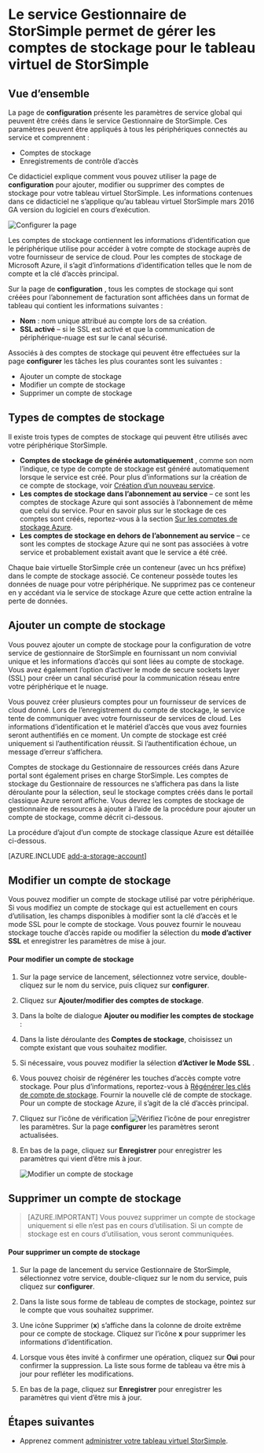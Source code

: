 <properties 
   pageTitle="Gérer votre compte de stockage StorSimple | Microsoft Azure"
   description="Explique comment vous pouvez utiliser la page de configuration du Gestionnaire de StorSimple d’ajouter, de modifier, de supprimer ou de faire pivoter les clés de sécurité d’un compte de stockage associé à la baie virtuelle StorSimple."
   services="storsimple"
   documentationCenter="NA"
   authors="alkohli"
   manager="carmonm"
   editor="" />
<tags 
   ms.service="storsimple"
   ms.devlang="NA"
   ms.topic="article"
   ms.tgt_pltfrm="NA"
   ms.workload="TBD"
   ms.date="09/29/2016"
   ms.author="alkohli" />

# <a name="use-the-storsimple-manager-service-to-manage-storage-accounts-for-storsimple-virtual-array"></a>Le service Gestionnaire de StorSimple permet de gérer les comptes de stockage pour le tableau virtuel de StorSimple

## <a name="overview"></a>Vue d’ensemble

La page de **configuration** présente les paramètres de service global qui peuvent être créés dans le service Gestionnaire de StorSimple. Ces paramètres peuvent être appliqués à tous les périphériques connectés au service et comprennent :

- Comptes de stockage 
- Enregistrements de contrôle d’accès 

Ce didacticiel explique comment vous pouvez utiliser la page de **configuration** pour ajouter, modifier ou supprimer des comptes de stockage pour votre tableau virtuel StorSimple. Les informations contenues dans ce didacticiel ne s’applique qu’au tableau virtuel StorSimple mars 2016 GA version du logiciel en cours d’exécution.

 ![Configurer la page](./media/storsimple-ova-manage-storage-accounts/configure_service_page.png)  

Les comptes de stockage contiennent les informations d’identification que le périphérique utilise pour accéder à votre compte de stockage auprès de votre fournisseur de service de cloud. Pour les comptes de stockage de Microsoft Azure, il s’agit d’informations d’identification telles que le nom de compte et la clé d’accès principal. 

Sur la page de **configuration** , tous les comptes de stockage qui sont créées pour l’abonnement de facturation sont affichées dans un format de tableau qui contient les informations suivantes :

- **Nom** : nom unique attribué au compte lors de sa création.
- **SSL activé** – si le SSL est activé et que la communication de périphérique-nuage est sur le canal sécurisé.

Associés à des comptes de stockage qui peuvent être effectuées sur la page **configurer** les tâches les plus courantes sont les suivantes :

- Ajouter un compte de stockage 
- Modifier un compte de stockage 
- Supprimer un compte de stockage 


## <a name="types-of-storage-accounts"></a>Types de comptes de stockage

Il existe trois types de comptes de stockage qui peuvent être utilisés avec votre périphérique StorSimple.

- **Comptes de stockage de générée automatiquement** , comme son nom l’indique, ce type de compte de stockage est généré automatiquement lorsque le service est créé. Pour plus d’informations sur la création de ce compte de stockage, voir [Création d’un nouveau service](storsimple-ova-manage-service.md#create-a-service). 
- **Les comptes de stockage dans l’abonnement au service** – ce sont les comptes de stockage Azure qui sont associés à l’abonnement de même que celui du service. Pour en savoir plus sur le stockage de ces comptes sont créés, reportez-vous à la section [Sur les comptes de stockage Azure](../storage/storage-create-storage-account.md). 
- **Les comptes de stockage en dehors de l’abonnement au service** – ce sont les comptes de stockage Azure qui ne sont pas associées à votre service et probablement existait avant que le service a été créé.

Chaque baie virtuelle StorSimple crée un conteneur (avec un hcs préfixe) dans le compte de stockage associé. Ce conteneur possède toutes les données de nuage pour votre périphérique. Ne supprimez pas ce conteneur en y accédant via le service de stockage Azure que cette action entraîne la perte de données.

## <a name="add-a-storage-account"></a>Ajouter un compte de stockage

Vous pouvez ajouter un compte de stockage pour la configuration de votre service de gestionnaire de StorSimple en fournissant un nom convivial unique et les informations d’accès qui sont liées au compte de stockage. Vous avez également l’option d’activer le mode de secure sockets layer (SSL) pour créer un canal sécurisé pour la communication réseau entre votre périphérique et le nuage.

Vous pouvez créer plusieurs comptes pour un fournisseur de services de cloud donné. Lors de l’enregistrement du compte de stockage, le service tente de communiquer avec votre fournisseur de services de cloud. Les informations d’identification et le matériel d’accès que vous avez fournies seront authentifiés en ce moment. Un compte de stockage est créé uniquement si l’authentification réussit. Si l’authentification échoue, un message d’erreur s’affichera.

Comptes de stockage du Gestionnaire de ressources créés dans Azure portal sont également prises en charge StorSimple. Les comptes de stockage du Gestionnaire de ressources ne s’affichera pas dans la liste déroulante pour la sélection, seul le stockage comptes créés dans le portail classique Azure seront affiche. Vous devrez les comptes de stockage de gestionnaire de ressources à ajouter à l’aide de la procédure pour ajouter un compte de stockage, comme décrit ci-dessous.

La procédure d’ajout d’un compte de stockage classique Azure est détaillée ci-dessous.

[AZURE.INCLUDE [add-a-storage-account](../../includes/storsimple-ova-configure-new-storage-account.md)]

## <a name="edit-a-storage-account"></a>Modifier un compte de stockage

Vous pouvez modifier un compte de stockage utilisé par votre périphérique. Si vous modifiez un compte de stockage qui est actuellement en cours d’utilisation, les champs disponibles à modifier sont la clé d’accès et le mode SSL pour le compte de stockage. Vous pouvez fournir le nouveau stockage touche d’accès rapide ou modifier la sélection du **mode d’activer SSL** et enregistrer les paramètres de mise à jour.

#### <a name="to-edit-a-storage-account"></a>Pour modifier un compte de stockage

1. Sur la page service de lancement, sélectionnez votre service, double-cliquez sur le nom du service, puis cliquez sur **configurer**.

2. Cliquez sur **Ajouter/modifier des comptes de stockage**.

3. Dans la boîte de dialogue **Ajouter ou modifier les comptes de stockage** :

  1. Dans la liste déroulante des **Comptes de stockage**, choisissez un compte existant que vous souhaitez modifier. 
  2. Si nécessaire, vous pouvez modifier la sélection **d’Activer le Mode SSL** .
  3. Vous pouvez choisir de régénérer les touches d’accès compte votre stockage. Pour plus d’informations, reportez-vous à [Régénérer les clés de compte de stockage](storage-create-storage-account.md#manage-your-storage-access-keys). Fournir la nouvelle clé de compte de stockage. Pour un compte de stockage Azure, il s’agit de la clé d’accès principal. 
  4. Cliquez sur l’icône de vérification ![Vérifiez l’icône de](./media/storsimple-ova-manage-storage-accounts/checkicon.png) pour enregistrer les paramètres. Sur la page **configurer** les paramètres seront actualisées. 
  5. En bas de la page, cliquez sur **Enregistrer** pour enregistrer les paramètres qui vient d’être mis à jour. 

     ![Modifier un compte de stockage](./media/storsimple-ova-manage-storage-accounts/modifyexistingstorageaccount.png)
  
## <a name="delete-a-storage-account"></a>Supprimer un compte de stockage

> [AZURE.IMPORTANT] Vous pouvez supprimer un compte de stockage uniquement si elle n’est pas en cours d’utilisation. Si un compte de stockage est en cours d’utilisation, vous seront communiquées.

#### <a name="to-delete-a-storage-account"></a>Pour supprimer un compte de stockage

1. Sur la page de lancement du service Gestionnaire de StorSimple, sélectionnez votre service, double-cliquez sur le nom du service, puis cliquez sur **configurer**.

2. Dans la liste sous forme de tableau de comptes de stockage, pointez sur le compte que vous souhaitez supprimer.

3. Une icône Supprimer (**x**) s’affiche dans la colonne de droite extrême pour ce compte de stockage. Cliquez sur l’icône **x** pour supprimer les informations d’identification.

4. Lorsque vous êtes invité à confirmer une opération, cliquez sur **Oui** pour confirmer la suppression. La liste sous forme de tableau va être mis à jour pour refléter les modifications.

5. En bas de la page, cliquez sur **Enregistrer** pour enregistrer les paramètres qui vient d’être mis à jour.


## <a name="next-steps"></a>Étapes suivantes

- Apprenez comment [administrer votre tableau virtuel StorSimple](storsimple-ova-web-ui-admin.md).
